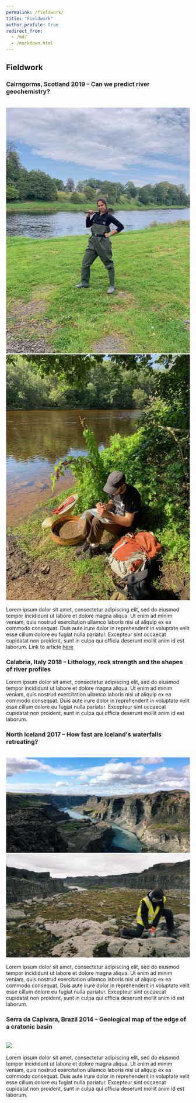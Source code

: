 ```yaml
---
permalink: /fieldwork/
title: "Fieldwork"
author_profile: true
redirect_from: 
  - /md/
  - /markdown.html
---
```



<!-- <br/><img src='/images/swiss_climb.jpeg'> -->

## Fieldwork

### Cairngorms, Scotland 2019 – Can we predict river geochemistry?

<br/><img src='/images/cairngorms_vic.jpeg'><br/><img src='/images/cairngorms_alex.jpeg'>

Lorem ipsum dolor sit amet, consectetur adipiscing elit, sed do eiusmod tempor incididunt ut labore et dolore magna aliqua. Ut enim ad minim veniam, quis nostrud exercitation ullamco laboris nisi ut aliquip ex ea commodo consequat. Duis aute irure dolor in reprehenderit in voluptate velit esse cillum dolore eu fugiat nulla pariatur. Excepteur sint occaecat cupidatat non proident, sunt in culpa qui officia deserunt mollit anim id est laborum. Link to article
[here](/files/gilligan_2016_aandg_canada.pdf)

### Calabria, Italy 2018 – Lithology, rock strength and the shapes of river profiles

Lorem ipsum dolor sit amet, consectetur adipiscing elit, sed do eiusmod tempor incididunt ut labore et dolore magna aliqua. Ut enim ad minim veniam, quis nostrud exercitation ullamco laboris nisi ut aliquip ex ea commodo consequat. Duis aute irure dolor in reprehenderit in voluptate velit esse cillum dolore eu fugiat nulla pariatur. Excepteur sint occaecat cupidatat non proident, sunt in culpa qui officia deserunt mollit anim id est laborum.

### North Iceland 2017 – How fast are Iceland's waterfalls retreating?

<br/><img src='/images/iceland_canyon.jpeg'>
<br/><img src='/images/iceland_drilling.jpeg'>

Lorem ipsum dolor sit amet, consectetur adipiscing elit, sed do eiusmod tempor incididunt ut labore et dolore magna aliqua. Ut enim ad minim veniam, quis nostrud exercitation ullamco laboris nisi ut aliquip ex ea commodo consequat. Duis aute irure dolor in reprehenderit in voluptate velit esse cillum dolore eu fugiat nulla pariatur. Excepteur sint occaecat cupidatat non proident, sunt in culpa qui officia deserunt mollit anim id est laborum.

### Serra da Capivara, Brazil 2014 – Geological map of the edge of a cratonic basin

<br/><img src='/images/parnaiba_view_wide.jpeg'>

Lorem ipsum dolor sit amet, consectetur adipiscing elit, sed do eiusmod tempor incididunt ut labore et dolore magna aliqua. Ut enim ad minim veniam, quis nostrud exercitation ullamco laboris nisi ut aliquip ex ea commodo consequat. Duis aute irure dolor in reprehenderit in voluptate velit esse cillum dolore eu fugiat nulla pariatur. Excepteur sint occaecat cupidatat non proident, sunt in culpa qui officia deserunt mollit anim id est laborum.
